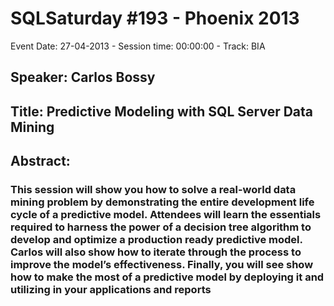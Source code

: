 # SQLSaturday #193 - Phoenix 2013
Event Date: 27-04-2013 - Session time: 00:00:00 - Track: BIA
## Speaker: Carlos Bossy
## Title: Predictive Modeling with SQL Server Data Mining
## Abstract:
### This session will show you how to solve a real-world data mining problem by demonstrating the entire development life cycle of a predictive model.  Attendees will learn the essentials required to harness the power of a decision tree algorithm to develop and optimize a production ready predictive model.  Carlos will also show how to iterate through the process to improve the model’s effectiveness. Finally, you will see show how to make the most of a predictive model by deploying it and utilizing in your applications and reports
